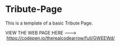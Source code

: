 # Tribute-Page
This is a template of a basic Tribute Page.

VIEW THE WEB PAGE HERE --->  https://codepen.io/therealcodearrow/full/GWEEWd/

